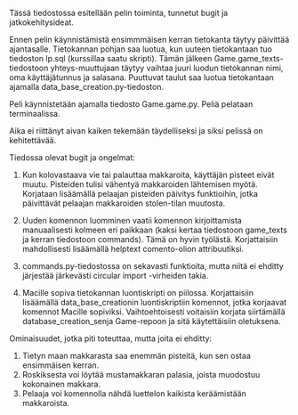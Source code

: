 Tässä tiedostossa esitellään pelin toiminta, tunnetut bugit ja jatkokehitysideat.

Ennen pelin käynnistämistä ensimmmäisen kerran tietokanta täytyy päivittää ajantasalle. Tietokannan pohjan saa luotua, kun uuteen tietokantaan tuo tiedoston lp.sql (kurssillaa saatu skripti).
Tämän jälkeen Game.game_texts-tiedostoon yhteys-muuttujaan täytyy vaihtaa juuri luodun tietokannan nimi, oma käyttäjätunnus ja salasana.
Puuttuvat taulut saa luotua tietokantaan ajamalla data_base_creation.py-tiedoston.

Peli käynnistetään ajamalla tiedosto Game.game.py. 
Peliä pelataan terminaalissa.


Aika ei riittänyt aivan kaiken tekemään täydelliseksi ja siksi pelissä on kehitettävää.

Tiedossa olevat bugit ja ongelmat:

1. Kun kolovastaava vie tai palauttaa makkaroita, käyttäjän pisteet eivät muutu. Pisteiden tulisi vähentyä makkaroiden lähtemisen myötä.
   Korjataan lisäämällä pelaajan pisteiden päivitys funktioihin, jotka päivittävät pelaajan makkaroiden stolen-tilan muutosta.

3. Uuden komennon luomminen vaatii komennon kirjoittamista manuaalisesti kolmeen eri paikkaan (kaksi kertaa tiedostoon game_texts ja kerran tiedostoon commands).
   Tämä on hyvin työlästä.
   Korjattaisiin mahdollisesti lisäämällä helptext comento-olion attribuutiksi. 

4. commands.py-tiedostossa on sekavasti funktioita, mutta niitä ei ehditty järjestää järkevästi circular import -virheiden takia.

5. Macille sopiva tietokannan luontiskripti on piilossa.
   Korjattaisiin lisäämällä data_base_creationin luontiskriptiin komennot, jotka korjaavat komennot Macille sopiviksi.
   Vaihtoehtoisesti voitaisiin korjata siirtämällä database_creation_senja Game-repoon ja sitä käytettäisiin oletuksena.

Ominaisuudet, jotka piti toteuttaa, mutta joita ei ehditty:

1. Tietyn maan makkarasta saa enemmän pisteitä, kun sen ostaa ensimmäisen kerran.
2. Roskiksesta voi löytää mustamakkaran palasia, joista muodostuu kokonainen makkara.
3. Pelaaja voi komennolla nähdä luettelon kaikista keräämistään makkaroista.
